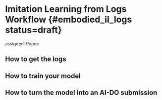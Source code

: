 # Imitation Learning from Logs Workflow {#embodied_il_logs status=draft}

assigned: Panos

## How to get the logs


## How to train your model

## How to turn the model into an AI-DO submission

